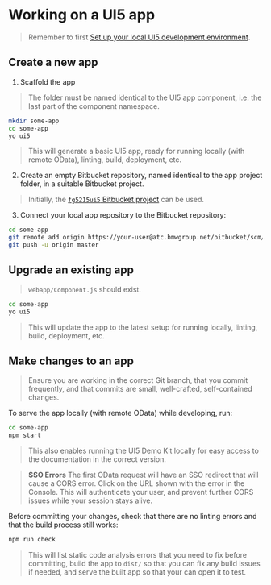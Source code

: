 # Working on a UI5 app

> Remember to first [Set up your local UI5 development environment](./setup.md).

## Create a new app

1. Scaffold the app

  > The folder must be named identical to the UI5 app component, i.e. the last part of the component namespace.

  ```bash
  mkdir some-app
  cd some-app
  yo ui5
  ```

  > This will generate a basic UI5 app, ready for running locally (with remote OData), linting, build, deployment, etc.

2. Create an empty Bitbucket repository, named identical to the app project folder, in a suitable Bitbucket project.

  > Initially, the [`fg5215ui5` Bitbucket project](https://atc.bmwgroup.net/bitbucket/projects/FG5215UI5) can be used.

3. Connect your local app repository to the Bitbucket repository:

  ```bash
  cd some-app
  git remote add origin https://your-user@atc.bmwgroup.net/bitbucket/scm/some-bitbucket-project/some-app.git
  git push -u origin master
  ```

## Upgrade an existing app

> `webapp/Component.js` should exist.

```bash
cd some-app
yo ui5
```

> This will update the app to the latest setup for running locally, linting, build, deployment, etc.

## Make changes to an app

> Ensure you are working in the correct Git branch, that you commit frequently, and that commits are small, well-crafted, self-contained changes.

To serve the app locally (with remote OData) while developing, run:

```bash
cd some-app
npm start
```
> This also enables running the UI5 Demo Kit locally for easy access to the documentation in the correct version.

> **SSO Errors** The first OData request will have an SSO redirect that will cause a CORS error. Click on the URL shown with the error in the Console. This will authenticate your user, and prevent further CORS issues while your session stays alive.

Before committing your changes, check that there are no linting errors and that the build process still works:

```bash
npm run check
```

> This will list static code analysis errors that you need to fix before committing, build the app to `dist/` so that you can fix any build issues if needed, and serve the built app so that your can open it to test.
